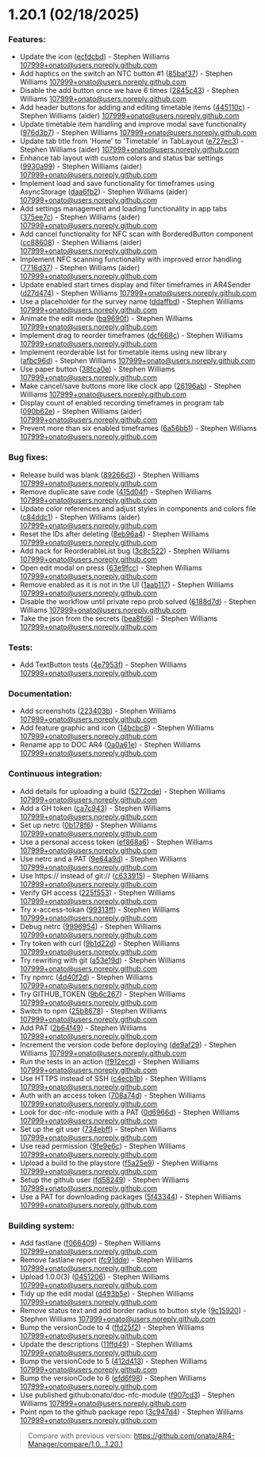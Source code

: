 # 1.20.1 (02/18/2025)

### Features:
- Update the icon ([ecfdcbd](https://github.com/onato/AR4-Manager/commit/ecfdcbd160f171dc8fcb8dd6aae8a12dd6d84436)) - Stephen Williams <107999+onato@users.noreply.github.com>
- Add haptics on the switch an NTC button #1 ([85baf37](https://github.com/onato/AR4-Manager/commit/85baf3706bdc70200ddfae26cb106f6107c9339d)) - Stephen Williams <107999+onato@users.noreply.github.com>
- Disable the add button once we have 6 times ([2845c43](https://github.com/onato/AR4-Manager/commit/2845c43678a00d729870db1c3914bc862630d45d)) - Stephen Williams <107999+onato@users.noreply.github.com>
- Add header buttons for adding and editing timetable items ([445110c](https://github.com/onato/AR4-Manager/commit/445110c32c07e12bdb286234bd0c5fd46a34eeaf)) - Stephen Williams (aider) <107999+onato@users.noreply.github.com>
- Update timetable item handling and improve modal save functionality ([976d3b7](https://github.com/onato/AR4-Manager/commit/976d3b7f42a6bf01c2c5afede6f710c36383ef64)) - Stephen Williams <107999+onato@users.noreply.github.com>
- Update tab title from 'Home' to 'Timetable' in TabLayout ([e727ec3](https://github.com/onato/AR4-Manager/commit/e727ec3b1c2fb3f842fc5619959d4da8a9187b36)) - Stephen Williams (aider) <107999+onato@users.noreply.github.com>
- Enhance tab layout with custom colors and status bar settings ([9930a99](https://github.com/onato/AR4-Manager/commit/9930a991aaef3268badc26ab2481608663b1ab58)) - Stephen Williams (aider) <107999+onato@users.noreply.github.com>
- Implement load and save functionality for timeframes using AsyncStorage ([daa6fb2](https://github.com/onato/AR4-Manager/commit/daa6fb24eb8b45d4598ddf20a8ffa849d8705558)) - Stephen Williams (aider) <107999+onato@users.noreply.github.com>
- Add settings management and loading functionality in app tabs ([375ee7c](https://github.com/onato/AR4-Manager/commit/375ee7c083af00b6eca7b0bbe26cc2ec7b3d6614)) - Stephen Williams (aider) <107999+onato@users.noreply.github.com>
- Add cancel functionality for NFC scan with BorderedButton component ([cc88608](https://github.com/onato/AR4-Manager/commit/cc88608921f8786a319bc4d08012f5bd019d157c)) - Stephen Williams (aider) <107999+onato@users.noreply.github.com>
- Implement NFC scanning functionality with improved error handling ([7716d37](https://github.com/onato/AR4-Manager/commit/7716d37cf5f705b132d71fa523e2a5d9dbb2f091)) - Stephen Williams (aider) <107999+onato@users.noreply.github.com>
- Update enabled start times display and filter timeframes in AR4Sender ([d27d474](https://github.com/onato/AR4-Manager/commit/d27d4749b2aeb2aac9484ac90a3a552c45d88735)) - Stephen Williams <107999+onato@users.noreply.github.com>
- Use a placeholder for the survey name ([ddaffbd](https://github.com/onato/AR4-Manager/commit/ddaffbd991e30fab3939dee7e87ed0f9a9ddc6bb)) - Stephen Williams <107999+onato@users.noreply.github.com>
- Animate the edit mode ([ba9690f](https://github.com/onato/AR4-Manager/commit/ba9690f110343df946fddedaa2637dcb8d4e004c)) - Stephen Williams <107999+onato@users.noreply.github.com>
- Implement drag to reorder timeframes ([dcf668c](https://github.com/onato/AR4-Manager/commit/dcf668cb8ca06759aea669ab37377319a143c337)) - Stephen Williams <107999+onato@users.noreply.github.com>
- Implement reorderable list for timetable items using new library ([afbc96d](https://github.com/onato/AR4-Manager/commit/afbc96d390db310fbe843d00f2006bdad3bae255)) - Stephen Williams <107999+onato@users.noreply.github.com>
- Use paper button ([38fca0e](https://github.com/onato/AR4-Manager/commit/38fca0e8757194e167ad46e0aa8771f98119c6be)) - Stephen Williams <107999+onato@users.noreply.github.com>
- Make cancel/save buttons more like clock app ([26196ab](https://github.com/onato/AR4-Manager/commit/26196ab48c65de52ec17f8937e421fbe595b382d)) - Stephen Williams <107999+onato@users.noreply.github.com>
- Display count of enabled recording timeframes in program tab ([090b62e](https://github.com/onato/AR4-Manager/commit/090b62e7f842a4a26cdb2a3909f81f144710014f)) - Stephen Williams (aider) <107999+onato@users.noreply.github.com>
- Prevent more than six enabled timeframes ([6a56bb1](https://github.com/onato/AR4-Manager/commit/6a56bb1ef7830b26c0695363c41ed56bbacaffad)) - Stephen Williams <107999+onato@users.noreply.github.com>

### Bug fixes:
- Release build was blank ([89266d3](https://github.com/onato/AR4-Manager/commit/89266d3f0d5fa0cb4cde3d92202f76e2f1d54e52)) - Stephen Williams <107999+onato@users.noreply.github.com>
- Remove duplicate save code ([415d04f](https://github.com/onato/AR4-Manager/commit/415d04ffe843e77caf5a902ccb9c6bf7867f29c9)) - Stephen Williams <107999+onato@users.noreply.github.com>
- Update color references and adjust styles in components and colors file ([c84ddc1](https://github.com/onato/AR4-Manager/commit/c84ddc161fec18ff9b422daad4798c723a8d6d49)) - Stephen Williams (aider) <107999+onato@users.noreply.github.com>
- Reset the IDs after deleting ([8eb96a4](https://github.com/onato/AR4-Manager/commit/8eb96a4071f6e5cea785f82dd8ce4ce9b3c4272d)) - Stephen Williams <107999+onato@users.noreply.github.com>
- Add hack for ReorderableList bug ([3c8c522](https://github.com/onato/AR4-Manager/commit/3c8c52206c4f856ca9120eabd304417bcce02f29)) - Stephen Williams <107999+onato@users.noreply.github.com>
- Open edit modal on press ([63e9fcc](https://github.com/onato/AR4-Manager/commit/63e9fcc98e1f0176aea35da5a6c2d895c39fd3aa)) - Stephen Williams <107999+onato@users.noreply.github.com>
- Remove enabled as it is not in the UI ([1aab117](https://github.com/onato/AR4-Manager/commit/1aab11764a51e89dda803a13536df01b2fc0b677)) - Stephen Williams <107999+onato@users.noreply.github.com>
- Disable the workflow until private repo prob solved ([6188d7d](https://github.com/onato/AR4-Manager/commit/6188d7d3da69879fa0d17e79cfa813cea51a9c50)) - Stephen Williams <107999+onato@users.noreply.github.com>
- Take the json from the secrets ([bea8fd6](https://github.com/onato/AR4-Manager/commit/bea8fd658b7fd9048ad1479c4d73a5837a02dfc6)) - Stephen Williams <107999+onato@users.noreply.github.com>

### Tests:
- Add TextButton tests ([4e7953f](https://github.com/onato/AR4-Manager/commit/4e7953f14b29165f6e2c5f4b1e80b2afa2a2f7d9)) - Stephen Williams <107999+onato@users.noreply.github.com>

### Documentation:
- Add screenshots ([223403b](https://github.com/onato/AR4-Manager/commit/223403b4113eecc900ee9caae22fcbedd2fa3caa)) - Stephen Williams <107999+onato@users.noreply.github.com>
- Add feature graphic and icon ([14bcbc8](https://github.com/onato/AR4-Manager/commit/14bcbc8b7601c1384132ede214c304a57bd400f6)) - Stephen Williams <107999+onato@users.noreply.github.com>
- Rename app to DOC AR4 ([0a0a61e](https://github.com/onato/AR4-Manager/commit/0a0a61ebe1211279174d349e7edc69b8fcb16057)) - Stephen Williams <107999+onato@users.noreply.github.com>

### Continuous integration:
- Add details for uploading a build ([5272cde](https://github.com/onato/AR4-Manager/commit/5272cde9b31acf6dba19a567b0124be49715fffa)) - Stephen Williams <107999+onato@users.noreply.github.com>
- Add a GH token ([ca7c943](https://github.com/onato/AR4-Manager/commit/ca7c9433b2e8bdb384b94c594bcce5d369ba5e57)) - Stephen Williams <107999+onato@users.noreply.github.com>
- Set up netrc ([0b178f6](https://github.com/onato/AR4-Manager/commit/0b178f6ca1b5ae1e99994769bdb4675ef7e4fbde)) - Stephen Williams <107999+onato@users.noreply.github.com>
- Use a personal access token ([ef868a6](https://github.com/onato/AR4-Manager/commit/ef868a603e7b4ff2f11e84590d5c663b2603c0d3)) - Stephen Williams <107999+onato@users.noreply.github.com>
- Use netrc and a PAT ([9e64a9d](https://github.com/onato/AR4-Manager/commit/9e64a9dc94c0f3b6034b81f441172aaa7ff37a4d)) - Stephen Williams <107999+onato@users.noreply.github.com>
- Use https:// instead of git:// ([c633915](https://github.com/onato/AR4-Manager/commit/c633915b12b8b2d99c9dd6ea1438434facff471d)) - Stephen Williams <107999+onato@users.noreply.github.com>
- Verify GH access ([225f553](https://github.com/onato/AR4-Manager/commit/225f553f3b4cfdeaf7bc2d7a747c6a93ac8f4ad8)) - Stephen Williams <107999+onato@users.noreply.github.com>
- Try x-access-tokan ([99313ff](https://github.com/onato/AR4-Manager/commit/99313ff63179070da9d05f96f2fa3a23ae7d0543)) - Stephen Williams <107999+onato@users.noreply.github.com>
- Debug netrc ([9996954](https://github.com/onato/AR4-Manager/commit/999695406a9a41fdcac73659adf2d7b1d04c79f8)) - Stephen Williams <107999+onato@users.noreply.github.com>
- Try token with curl ([9b1d22d](https://github.com/onato/AR4-Manager/commit/9b1d22d0c80657040aca6dac5c9d97901beba733)) - Stephen Williams <107999+onato@users.noreply.github.com>
- Try rewriting with git ([a53e19d](https://github.com/onato/AR4-Manager/commit/a53e19def2412a2d66c5455fce2067031a26f798)) - Stephen Williams <107999+onato@users.noreply.github.com>
- Try npmrc ([4d40f2d](https://github.com/onato/AR4-Manager/commit/4d40f2d10148f7cf5440892ed7fe0fdbcdb86c5b)) - Stephen Williams <107999+onato@users.noreply.github.com>
- Try GITHUB_TOKEN ([9b6c267](https://github.com/onato/AR4-Manager/commit/9b6c2673da733579170c639adeeb7364fbef187b)) - Stephen Williams <107999+onato@users.noreply.github.com>
- Switch to npm ([25b8678](https://github.com/onato/AR4-Manager/commit/25b867823a2b79965e2b7271573497d11c4c7cf0)) - Stephen Williams <107999+onato@users.noreply.github.com>
- Add PAT ([2b64f49](https://github.com/onato/AR4-Manager/commit/2b64f49bc9a7ce2494c1df26969633b35494ecb8)) - Stephen Williams <107999+onato@users.noreply.github.com>
- Increment the version code before deploying ([de9af29](https://github.com/onato/AR4-Manager/commit/de9af29132d7dfd5f381ac5630b8af93c693906a)) - Stephen Williams <107999+onato@users.noreply.github.com>
- Run the tests in an action ([f912ecd](https://github.com/onato/AR4-Manager/commit/f912ecda34dcb03f3da34912ee691995a6b54b39)) - Stephen Williams <107999+onato@users.noreply.github.com>
- Use HTTPS instead of SSH ([c4ecb1b](https://github.com/onato/AR4-Manager/commit/c4ecb1b3ecc06d465d5bf2a8ad35955ee00cc206)) - Stephen Williams <107999+onato@users.noreply.github.com>
- Auth with an access token ([708a74d](https://github.com/onato/AR4-Manager/commit/708a74da3f740f28dcc75f209fe46f6aa46d763d)) - Stephen Williams <107999+onato@users.noreply.github.com>
- Look for doc-nfc-module with a PAT ([0d6966d](https://github.com/onato/AR4-Manager/commit/0d6966d834648e4e63dacdbecb0f53ad763692fb)) - Stephen Williams <107999+onato@users.noreply.github.com>
- Set up the git user ([734ebff](https://github.com/onato/AR4-Manager/commit/734ebffd40f0636bc1015a13b74c9871ece57bca)) - Stephen Williams <107999+onato@users.noreply.github.com>
- Use read permission ([9fe9e6c](https://github.com/onato/AR4-Manager/commit/9fe9e6cfff84776ed6856bb1b55ed69198447e28)) - Stephen Williams <107999+onato@users.noreply.github.com>
- Upload a build to the playstore ([f5a25e9](https://github.com/onato/AR4-Manager/commit/f5a25e9dfa12f494dfe8b37e5739c470b21a6b3f)) - Stephen Williams <107999+onato@users.noreply.github.com>
- Setup the github user ([fd58249](https://github.com/onato/AR4-Manager/commit/fd5824956b5ec13724dc04fd3226069cc7d1e9b5)) - Stephen Williams <107999+onato@users.noreply.github.com>
- Use a PAT for downloading packages ([5f43344](https://github.com/onato/AR4-Manager/commit/5f43344dcd82247309b0d473e87411d634e73342)) - Stephen Williams <107999+onato@users.noreply.github.com>

### Building system:
- Add fastlane ([f066409](https://github.com/onato/AR4-Manager/commit/f0664098c64254bd287dd80a140403ec70bc25ba)) - Stephen Williams <107999+onato@users.noreply.github.com>
- Remove fastlane report ([fc91dde](https://github.com/onato/AR4-Manager/commit/fc91ddef7d3d50e2784dd11b38145dee2f7cbdd0)) - Stephen Williams <107999+onato@users.noreply.github.com>
- Upload 1.0.0(3) ([0451206](https://github.com/onato/AR4-Manager/commit/045120632ad84bb7e5b12cf5443fd20736892631)) - Stephen Williams <107999+onato@users.noreply.github.com>
- Tidy up the edit modal ([d493b5e](https://github.com/onato/AR4-Manager/commit/d493b5efd29ee408d05868910e8cbac2da8d7cfe)) - Stephen Williams <107999+onato@users.noreply.github.com>
- Remove status text and add border radius to button style ([9c15920](https://github.com/onato/AR4-Manager/commit/9c15920bb0825af127bee32089ff6670a00409f2)) - Stephen Williams <107999+onato@users.noreply.github.com>
- Bump the versionCode to 4 ([ffd25f2](https://github.com/onato/AR4-Manager/commit/ffd25f214a1acb44e06c7b87a7e11357437a23ad)) - Stephen Williams <107999+onato@users.noreply.github.com>
- Update the descriptions ([11ffd49](https://github.com/onato/AR4-Manager/commit/11ffd496c41ddf9c73ead066b2d8959997c3a559)) - Stephen Williams <107999+onato@users.noreply.github.com>
- Bump the versionCode to 5 ([412d413](https://github.com/onato/AR4-Manager/commit/412d413728d11bab0de059ce177929b511e5fd3d)) - Stephen Williams <107999+onato@users.noreply.github.com>
- Bump the versionCode to 6 ([efd6f98](https://github.com/onato/AR4-Manager/commit/efd6f98ac8efccd6d6eee51210582ac58b2194c6)) - Stephen Williams <107999+onato@users.noreply.github.com>
- Use published github:onato/doc-nfc-module ([f907cd3](https://github.com/onato/AR4-Manager/commit/f907cd3b158b123026fe7287dd24aa1c02b4ccb9)) - Stephen Williams <107999+onato@users.noreply.github.com>
- Point npm to the github package repo ([3c947d4](https://github.com/onato/AR4-Manager/commit/3c947d45cc43f5465c53038fe9be6d370afeb505)) - Stephen Williams <107999+onato@users.noreply.github.com>

> Compare with previous version: https://github.com/onato/AR4-Manager/compare/1.0...1.20.1